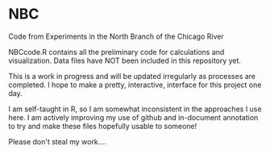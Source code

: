 # NBC
Code from Experiments in the North Branch of the Chicago River

NBCcode.R contains all the preliminary code for calculations and visualization.  Data files have NOT been included in this repository yet.

This is a work in progress and will be updated irregularly as processes are completed.  I hope to make a pretty, interactive, interface for this project one day.


I am self-taught in R, so I am somewhat inconsistent in the approaches I use here.  I am actively improving my use of github  and in-document annotation to try and make these files hopefully usable to someone!


Please don't steal my work....

